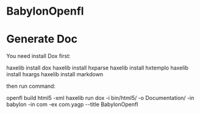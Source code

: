 BabylonOpenfl
=============

Generate Doc
=============
You need install Dox first:

haxelib install dox
haxelib install hxparse
haxelib install hxtemplo 
haxelib install hxargs
haxelib install markdown

then run command:

openfl build html5 -xml
haxelib run dox -i bin/html5/ -o Documentation/ -in babylon -in com -ex com.yagp --title BabylonOpenfl

